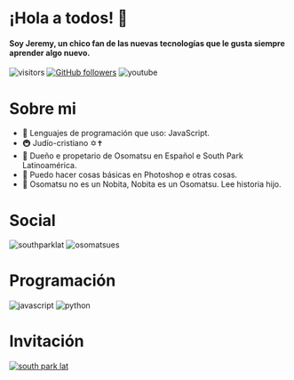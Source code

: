 # ¡Hola a todos! 👋
#### Soy Jeremy, un chico fan de las nuevas tecnologías que le gusta siempre aprender algo nuevo.
![visitors](https://visitor-badge.laobi.icu/badge?page_id=JeremyMatsu)
[![GitHub followers](https://img.shields.io/github/followers/JeremyMatsu.svg?style=social&label=Follow&maxAge=2592000)](https://github.com/JeremyMatsu?tab=followers)
![youtube](https://img.shields.io/youtube/views/Tz1BUzq8HxE?style=social)

# Sobre mi
- 🍔 Lenguajes de programación que uso: JavaScript.
- 🚇 Judío-cristiano ✡✝
- 👑 Dueño e propetario de Osomatsu en Español e South Park Latinoamérica.
- 🥝 Puedo hacer cosas básicas en Photoshop e otras cosas.
- 🥩 Osomatsu no es un Nobita, Nobita es un Osomatsu. Lee historia hijo.

# Social
![southparklat](https://badgen.net/discord/members/KBkeu3ZSYF)
![osomatsues](https://badgen.net/discord/members/9aFGMVE8a6)

# Programación
![javascript](https://img.shields.io/badge/JavaScript-F7DF1E?style=for-the-badge&logo=javascript&logoColor=black)
![python](https://img.shields.io/badge/Python-14354C?style=for-the-badge&logo=python&logoColor=white)

# Invitación
[![south park lat](https://jeremy2.carrd.co/assets/images/image03.png)](https://discord.gg/KBkeu3ZSYF)
